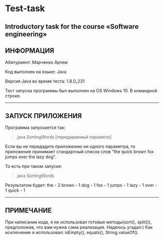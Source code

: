 # Test-task
Introductory task for the course «Software engineering» 
--------------------------
ИНФОРМАЦИЯ
--------------------------

Абитуриент: Марченко Артем

Код выполнен на языке: Java

Версия Java во время теста: 1.8.0_231

Тест запуска программы был выполнен на OS Windows 10. В командной строке.


--------------------------
ЗАПУСК ПРИЛОЖЕНИЯ
--------------------------
Программа запускается так:

>java SortingWords [передаваемый параметр]

Если вы не передадите приложению ни одного параметра, то приложение принимает стандартный список слов
"the quick brown fox jumps over the lazy dog".

То есть при таком запуске: 
>java SortingWords

Результатом будет: 
 the - 2
 brown - 1
 dog - 1
 fox - 1
 jumps - 1
 lazy - 1
 over - 1
 quick - 1


--------------------------
ПРИМЕЧАНИЕ
--------------------------
При написании кода, я не использовал готовые методы(sort(), split()), предположив, что вам нужна сама реализация.
Надеюсь угадал:)
Как исключение я использовал: isEmpty(), equals(), String.valueOf().

